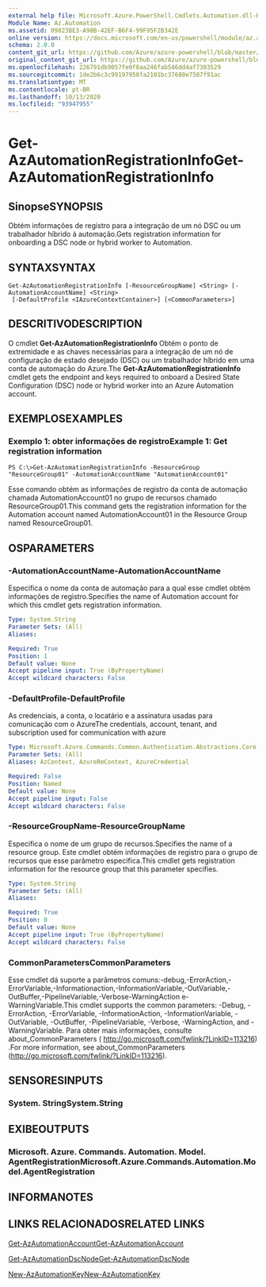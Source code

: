 ```yaml
---
external help file: Microsoft.Azure.PowerShell.Cmdlets.Automation.dll-Help.xml
Module Name: Az.Automation
ms.assetid: 09823BE3-A98B-42EF-B6F4-99F95F2B342E
online version: https://docs.microsoft.com/en-us/powershell/module/az.automation/get-azautomationregistrationinfo
schema: 2.0.0
content_git_url: https://github.com/Azure/azure-powershell/blob/master/src/Automation/Automation/help/Get-AzAutomationRegistrationInfo.md
original_content_git_url: https://github.com/Azure/azure-powershell/blob/master/src/Automation/Automation/help/Get-AzAutomationRegistrationInfo.md
ms.openlocfilehash: 226791db9057fe0f8aa246fab546dd4af7303529
ms.sourcegitcommit: 1de2b6c3c99197958fa2101bc37680e7507f91ac
ms.translationtype: MT
ms.contentlocale: pt-BR
ms.lasthandoff: 10/13/2020
ms.locfileid: "93947955"
---
```

# <span data-ttu-id="95d1d-101">Get-AzAutomationRegistrationInfo</span><span class="sxs-lookup"><span data-stu-id="95d1d-101">Get-AzAutomationRegistrationInfo</span></span>

## <span data-ttu-id="95d1d-102">Sinopse</span><span class="sxs-lookup"><span data-stu-id="95d1d-102">SYNOPSIS</span></span>
<span data-ttu-id="95d1d-103">Obtém informações de registro para a integração de um nó DSC ou um trabalhador híbrido à automação.</span><span class="sxs-lookup"><span data-stu-id="95d1d-103">Gets registration information for onboarding a DSC node or hybrid worker to Automation.</span></span>

## <span data-ttu-id="95d1d-104">SYNTAX</span><span class="sxs-lookup"><span data-stu-id="95d1d-104">SYNTAX</span></span>

```
Get-AzAutomationRegistrationInfo [-ResourceGroupName] <String> [-AutomationAccountName] <String>
 [-DefaultProfile <IAzureContextContainer>] [<CommonParameters>]
```

## <span data-ttu-id="95d1d-105">DESCRITIVO</span><span class="sxs-lookup"><span data-stu-id="95d1d-105">DESCRIPTION</span></span>
<span data-ttu-id="95d1d-106">O cmdlet **Get-AzAutomationRegistrationInfo** Obtém o ponto de extremidade e as chaves necessárias para a integração de um nó de configuração de estado desejado (DSC) ou um trabalhador híbrido em uma conta de automação do Azure.</span><span class="sxs-lookup"><span data-stu-id="95d1d-106">The **Get-AzAutomationRegistrationInfo** cmdlet gets the endpoint and keys required to onboard a Desired State Configuration (DSC) node or hybrid worker into an Azure Automation account.</span></span>

## <span data-ttu-id="95d1d-107">EXEMPLOS</span><span class="sxs-lookup"><span data-stu-id="95d1d-107">EXAMPLES</span></span>

### <span data-ttu-id="95d1d-108">Exemplo 1: obter informações de registro</span><span class="sxs-lookup"><span data-stu-id="95d1d-108">Example 1: Get registration information</span></span>
```
PS C:\>Get-AzAutomationRegistrationInfo -ResourceGroup "ResourceGroup01" -AutomationAccountName "AutomationAccount01"
```

<span data-ttu-id="95d1d-109">Esse comando obtém as informações de registro da conta de automação chamada AutomationAccount01 no grupo de recursos chamado ResourceGroup01.</span><span class="sxs-lookup"><span data-stu-id="95d1d-109">This command gets the registration information for the Automation account named AutomationAccount01 in the Resource Group named ResourceGroup01.</span></span>

## <span data-ttu-id="95d1d-110">OS</span><span class="sxs-lookup"><span data-stu-id="95d1d-110">PARAMETERS</span></span>

### <span data-ttu-id="95d1d-111">-AutomationAccountName</span><span class="sxs-lookup"><span data-stu-id="95d1d-111">-AutomationAccountName</span></span>
<span data-ttu-id="95d1d-112">Especifica o nome da conta de automação para a qual esse cmdlet obtém informações de registro.</span><span class="sxs-lookup"><span data-stu-id="95d1d-112">Specifies the name of Automation account for which this cmdlet gets registration information.</span></span>

```yaml
Type: System.String
Parameter Sets: (All)
Aliases:

Required: True
Position: 1
Default value: None
Accept pipeline input: True (ByPropertyName)
Accept wildcard characters: False
```

### <span data-ttu-id="95d1d-113">-DefaultProfile</span><span class="sxs-lookup"><span data-stu-id="95d1d-113">-DefaultProfile</span></span>
<span data-ttu-id="95d1d-114">As credenciais, a conta, o locatário e a assinatura usadas para comunicação com o Azure</span><span class="sxs-lookup"><span data-stu-id="95d1d-114">The credentials, account, tenant, and subscription used for communication with azure</span></span>

```yaml
Type: Microsoft.Azure.Commands.Common.Authentication.Abstractions.Core.IAzureContextContainer
Parameter Sets: (All)
Aliases: AzContext, AzureRmContext, AzureCredential

Required: False
Position: Named
Default value: None
Accept pipeline input: False
Accept wildcard characters: False
```

### <span data-ttu-id="95d1d-115">-ResourceGroupName</span><span class="sxs-lookup"><span data-stu-id="95d1d-115">-ResourceGroupName</span></span>
<span data-ttu-id="95d1d-116">Especifica o nome de um grupo de recursos.</span><span class="sxs-lookup"><span data-stu-id="95d1d-116">Specifies the name of a resource group.</span></span>
<span data-ttu-id="95d1d-117">Este cmdlet obtém informações de registro para o grupo de recursos que esse parâmetro especifica.</span><span class="sxs-lookup"><span data-stu-id="95d1d-117">This cmdlet gets registration information for the resource group that this parameter specifies.</span></span>

```yaml
Type: System.String
Parameter Sets: (All)
Aliases:

Required: True
Position: 0
Default value: None
Accept pipeline input: True (ByPropertyName)
Accept wildcard characters: False
```

### <span data-ttu-id="95d1d-118">CommonParameters</span><span class="sxs-lookup"><span data-stu-id="95d1d-118">CommonParameters</span></span>
<span data-ttu-id="95d1d-119">Esse cmdlet dá suporte a parâmetros comuns:-debug,-ErrorAction,-ErrorVariable,-Informationaction,-InformationVariable,-OutVariable,-OutBuffer,-PipelineVariable,-Verbose-WarningAction e-WarningVariable.</span><span class="sxs-lookup"><span data-stu-id="95d1d-119">This cmdlet supports the common parameters: -Debug, -ErrorAction, -ErrorVariable, -InformationAction, -InformationVariable, -OutVariable, -OutBuffer, -PipelineVariable, -Verbose, -WarningAction, and -WarningVariable.</span></span> <span data-ttu-id="95d1d-120">Para obter mais informações, consulte about_CommonParameters ( http://go.microsoft.com/fwlink/?LinkID=113216) .</span><span class="sxs-lookup"><span data-stu-id="95d1d-120">For more information, see about_CommonParameters (http://go.microsoft.com/fwlink/?LinkID=113216).</span></span>

## <span data-ttu-id="95d1d-121">SENSORES</span><span class="sxs-lookup"><span data-stu-id="95d1d-121">INPUTS</span></span>

### <span data-ttu-id="95d1d-122">System. String</span><span class="sxs-lookup"><span data-stu-id="95d1d-122">System.String</span></span>

## <span data-ttu-id="95d1d-123">EXIBE</span><span class="sxs-lookup"><span data-stu-id="95d1d-123">OUTPUTS</span></span>

### <span data-ttu-id="95d1d-124">Microsoft. Azure. Commands. Automation. Model. AgentRegistration</span><span class="sxs-lookup"><span data-stu-id="95d1d-124">Microsoft.Azure.Commands.Automation.Model.AgentRegistration</span></span>

## <span data-ttu-id="95d1d-125">INFORMA</span><span class="sxs-lookup"><span data-stu-id="95d1d-125">NOTES</span></span>

## <span data-ttu-id="95d1d-126">LINKS RELACIONADOS</span><span class="sxs-lookup"><span data-stu-id="95d1d-126">RELATED LINKS</span></span>

[<span data-ttu-id="95d1d-127">Get-AzAutomationAccount</span><span class="sxs-lookup"><span data-stu-id="95d1d-127">Get-AzAutomationAccount</span></span>](./Get-AzAutomationAccount.md)

[<span data-ttu-id="95d1d-128">Get-AzAutomationDscNode</span><span class="sxs-lookup"><span data-stu-id="95d1d-128">Get-AzAutomationDscNode</span></span>](./Get-AzAutomationDscNode.md)

[<span data-ttu-id="95d1d-129">New-AzAutomationKey</span><span class="sxs-lookup"><span data-stu-id="95d1d-129">New-AzAutomationKey</span></span>](./New-AzAutomationKey.md)


